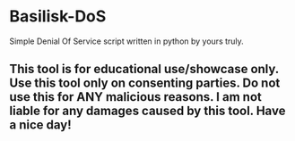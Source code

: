 # Basilisk-DoS
Simple Denial Of Service script written in python by yours truly.

<h2> This tool is for educational use/showcase only. Use this tool only on consenting parties. Do not use this for ANY malicious reasons.  I am not liable for any damages caused by this tool. Have a nice day! </h2>

